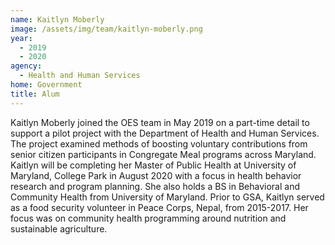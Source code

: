 ```yaml
---
name: Kaitlyn Moberly
image: /assets/img/team/kaitlyn-moberly.png
year:
  - 2019
  - 2020
agency:
  - Health and Human Services
home: Government
title: Alum
---
```

Kaitlyn Moberly joined the OES team in May 2019 on a part-time detail to support a pilot project with the Department of Health and Human Services. The project examined methods of boosting voluntary contributions from senior citizen participants in Congregate Meal programs across Maryland. Kaitlyn will be completing her Master of Public Health at University of Maryland, College Park in August 2020 with a focus in health behavior research and program planning. She also holds a BS in Behavioral and Community Health from University of Maryland. Prior to GSA, Kaitlyn served as a food security volunteer in Peace Corps, Nepal, from 2015-2017. Her focus was on community health programming around nutrition and sustainable agriculture.
